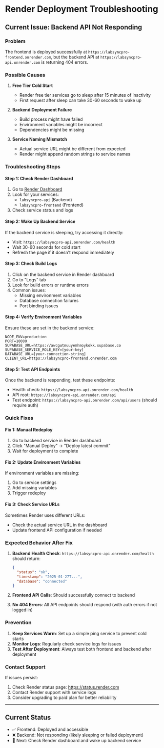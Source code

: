 # Render Deployment Troubleshooting

## Current Issue: Backend API Not Responding

### Problem
The frontend is deployed successfully at `https://labsyncpro-frontend.onrender.com`, but the backend API at `https://labsyncpro-api.onrender.com` is returning 404 errors.

### Possible Causes

1. **Free Tier Cold Start**
   - Render free tier services go to sleep after 15 minutes of inactivity
   - First request after sleep can take 30-60 seconds to wake up

2. **Backend Deployment Failure**
   - Build process might have failed
   - Environment variables might be incorrect
   - Dependencies might be missing

3. **Service Naming Mismatch**
   - Actual service URL might be different from expected
   - Render might append random strings to service names

### Troubleshooting Steps

#### Step 1: Check Render Dashboard
1. Go to [Render Dashboard](https://dashboard.render.com)
2. Look for your services:
   - `labsyncpro-api` (Backend)
   - `labsyncpro-frontend` (Frontend)
3. Check service status and logs

#### Step 2: Wake Up Backend Service
If the backend service is sleeping, try accessing it directly:
- Visit: `https://labsyncpro-api.onrender.com/health`
- Wait 30-60 seconds for cold start
- Refresh the page if it doesn't respond immediately

#### Step 3: Check Build Logs
1. Click on the backend service in Render dashboard
2. Go to "Logs" tab
3. Look for build errors or runtime errors
4. Common issues:
   - Missing environment variables
   - Database connection failures
   - Port binding issues

#### Step 4: Verify Environment Variables
Ensure these are set in the backend service:
```
NODE_ENV=production
PORT=10000
SUPABASE_URL=https://awcgutnuuyemhmoykokk.supabase.co
SUPABASE_SERVICE_ROLE_KEY=[your-key]
DATABASE_URL=[your-connection-string]
CLIENT_URL=https://labsyncpro-frontend.onrender.com
```

#### Step 5: Test API Endpoints
Once the backend is responding, test these endpoints:
- Health check: `https://labsyncpro-api.onrender.com/health`
- API root: `https://labsyncpro-api.onrender.com/api`
- Test endpoint: `https://labsyncpro-api.onrender.com/api/users` (should require auth)

### Quick Fixes

#### Fix 1: Manual Redeploy
1. Go to backend service in Render dashboard
2. Click "Manual Deploy" → "Deploy latest commit"
3. Wait for deployment to complete

#### Fix 2: Update Environment Variables
If environment variables are missing:
1. Go to service settings
2. Add missing variables
3. Trigger redeploy

#### Fix 3: Check Service URLs
Sometimes Render uses different URLs:
- Check the actual service URL in the dashboard
- Update frontend API configuration if needed

### Expected Behavior After Fix

1. **Backend Health Check**: `https://labsyncpro-api.onrender.com/health` should return:
   ```json
   {
     "status": "ok",
     "timestamp": "2025-01-27T...",
     "database": "connected"
   }
   ```

2. **Frontend API Calls**: Should successfully connect to backend
3. **No 404 Errors**: All API endpoints should respond (with auth errors if not logged in)

### Prevention

1. **Keep Services Warm**: Set up a simple ping service to prevent cold starts
2. **Monitor Logs**: Regularly check service logs for issues
3. **Test After Deployment**: Always test both frontend and backend after deployment

### Contact Support

If issues persist:
1. Check Render status page: https://status.render.com
2. Contact Render support with service logs
3. Consider upgrading to paid plan for better reliability

---

## Current Status

- ✅ Frontend: Deployed and accessible
- ❌ Backend: Not responding (likely sleeping or failed deployment)
- 🔄 Next: Check Render dashboard and wake up backend service
